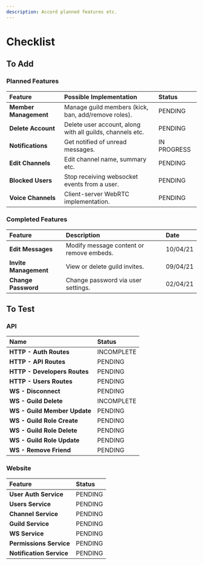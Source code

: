 ```yaml
---
description: Accord planned features etc.
---
```


# Checklist

## To Add

### Planned Features

| Feature | Possible Implementation | Status |
| :--- | :--- | :--- |
| **Member Management** | Manage guild members \(kick, ban, add/remove roles\). | PENDING |
| **Delete Account** | Delete user account, along with all guilds, channels etc. | PENDING |
| **Notifications** | Get notified of unread messages. | IN PROGRESS |
| **Edit Channels** | Edit channel name, summary etc. | PENDING |
| **Blocked Users** | Stop receiving websocket events from a user. | PENDING |
| **Voice Channels** | Client-server WebRTC implementation. | PENDING |

### Completed Features

| Feature | Description | Date |
| :--- | :--- | :--- |
| **Edit Messages** | Modify message content or remove embeds. | 10/04/21 |
| **Invite Management** | View or delete guild invites. | 09/04/21 |
| **Change Password** | Change password via user settings. | 02/04/21 |

## To Test

### API

| Name | Status |
| :--- | :--- |
| **HTTP - Auth Routes** | INCOMPLETE |
| **HTTP - API Routes** | PENDING |
| **HTTP - Developers Routes** | PENDING |
| **HTTP - Users Routes** | PENDING |
| **WS - Disconnect** | PENDING |
| **WS - Guild Delete** | INCOMPLETE |
| **WS - Guild Member Update** | PENDING |
| **WS - Guild Role Create** | PENDING |
| **WS - Guild Role Delete** | PENDING |
| **WS - Guild Role Update** | PENDING |
| **WS - Remove Friend** | PENDING |

### Website

| Feature | Status |
| :--- | :--- |
| **User Auth Service** | PENDING |
| **Users Service** | PENDING |
| **Channel Service** | PENDING |
| **Guild Service** | PENDING |
| **WS Service** | PENDING |
| **Permissions Service** | PENDING |
| **Notification Service** | PENDING |

